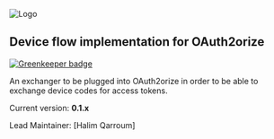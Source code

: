 ![Logo](http://upload.wikimedia.org/wikipedia/commons/thumb/d/d2/Oauth_logo.svg/220px-Oauth_logo.svg.png)

## Device flow implementation for OAuth2orize

[![Greenkeeper badge](https://badges.greenkeeper.io/HQarroum/oauth2orize-device-flow.svg)](https://greenkeeper.io/)

An exchanger to be plugged into OAuth2orize in order to be able to exchange device codes for access tokens.

Current version: **0.1.x**

Lead Maintainer: [Halim Qarroum]

